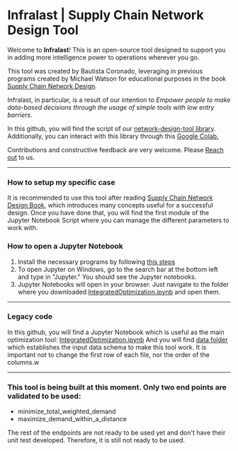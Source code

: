 # Infralast | Supply Chain Network Design Tool
Welcome to **Infralast**!
This is an open-source tool designed to support you in 
adding more intelligence power to operations wherever you go.


 This tool was created by Bautista Coronado, leveraging in 
 previous programs created by Michael Watson for educational 
 purposes in the book [Supply Chain Network Design](http://networkdesignbook.com/).

Infralast, in particular, is a result of our intention to
*Empower people to make data-based decisions through 
the usage of simple tools with low entry barriers*.

In this github, you will find the script of our [network-design-tool library](https://test.pypi.org/project/network-design-tool/).
Additionally, you can interact with this library through this [Google Colab.](https://colab.research.google.com/drive/1K8Z877KGMSydmfKuKmSEgpYu93ToyB2b?usp=sharing)

Contributions and constructive feedback are very welcome. 
Please [Reach out](bauticoro@gmail.com) to us.

---
### How to setup my specific case
It is recommended to use this tool after reading [Supply Chain Network Design Book](http://networkdesignbook.com/),  which introduces many concepts useful for a successful design. 
Once you have done that, you will find the first module of the Jupyter Notebook Script where you can manage the different parameters to work with.
### How to open a Jupyter Notebook
1. Install the necessary programs by following [this steps](http://networkdesignbook.com/wp-content/uploads/2019/02/Steps-to-install-Python-Anaconda-and-PuLP-and-plotly-packages.pdf)
2. To open Jupyter on Windows, go to the search bar at the bottom left and type in "Jupyter." You should see the Jupyter notebooks.
3. Jupyter Notebooks will open in your browser.  Just navigate to the folder where you downloaded [IntegratedOptimization.ipynb](https://github.com/bauticoro/network_design_tool/blob/main/IntegratedOptimization.ipynb) and open them.


---
### Legacy code
In this github, you will find a Jupyter Notebook which is useful as the main optimization tool: [IntegratedOptimization.ipynb](https://github.com/bauticoro/network_design_tool/blob/main/legacy/IntegratedOptimization.ipynb)
And you will find [data folder](https://github.com/bauticoro/network_design_tool/tree/main/legacy/data) which establishes the input data schema to make this tool work. 
It is important not to change the first row of each file, nor the order of the columns.w

---
### This tool is being built at this moment. Only two end points are validated to be used:
- minimize_total_weighted_demand
- maximize_demand_within_a_distance

The rest of the endpoints are not ready to be used yet and don't have their unit test developed. Therefore, it is still not ready to be used.
